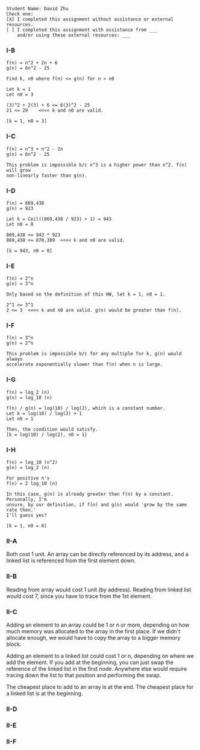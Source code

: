 ```
Student Name: David Zhu
Check one:
[X] I completed this assignment without assistance or external resources.
[ ] I completed this assignment with assistance from ___
    and/or using these external resources: ___
```

### I-B

```
f(n) = n^2 + 2n + 6
g(n) = 6n^2 - 25

Find k, n0 where f(n) <= g(n) for n > n0

Let k = 1
Let n0 = 3

(3)^2 + 2(3) + 6 <= 6(3)^2 - 25
21 <= 29    <<<< k and n0 are valid.

[k = 1, n0 = 3]
```

### I-C

```
f(n) = n^3 + n^2 - 2n
g(n) = 6n^2 - 25

This problem is impossible b/c n^3 is a higher power than n^2. f(n) will grow
non-linearly faster than g(n).
```

### I-D

```
f(n) = 869,438
g(n) = 923

Let k = Ceil((869,438 / 923) + 1) = 943
Let n0 = 0

869,438 <= 943 * 923
869,438 <= 870,389  <<<< k and n0 are valid.

[k = 943, n0 = 0]
```

### I-E

```
f(n) = 2^n
g(n) = 3^n

Only based on the definition of this HW, let k = 1, n0 = 1.

2^1 <= 3^1
2 <= 3  <<<< k and n0 are valid. g(n) would be greater than f(n).
```

### I-F

```
f(n) = 3^n
g(n) = 2^n

This problem is impossible b/c for any multiple for k, g(n) would always
accelerate exponentially slower than f(n) when n is large.
```

### I-G

```
f(n) = log_2 (n)
g(n) = log_10 (n)

f(n) / g(n) = log(10) / log(2), which is a constant number.
Let k = log(10) / log(2) + 1
Let n0 = 1

Then, the condition would satisfy.
[k = log(10) / log(2), n0 = 1]
```

### I-H

```
f(n) = log_10 (n^2)
g(n) = log_2 (n)

For positive n's
f(n) = 2 log_10 (n)

In this case, g(n) is already greater than f(n) by a constant. Personally, I'm
unsure, by our definition, if f(n) and g(n) would 'grow by the same rate then.'
I'll guess yes?

[k = 1, n0 = 0]
```

### II-A

Both cost 1 unit. An array can be directly referenced by its address, and a linked list is referenced from the first element down.

### II-B

Reading from array would cost 1 unit (by address). Reading from linked list would cost 7, since you have to trace from the 1st element.

### II-C

Adding an element to an array could be 1 or n or more, depending on how much memory was allocated to the array in the first place. If we didn't allocate enough, we would have to copy the array to a bigger memory block.

Adding an element to a linked list could cost 1 or n, depending on where we add the element. If you add at the beginning, you can just swap the reference of the linked list in the first node. Anywhere else would require tracing down the list to that position and performing the swap.

The cheapest place to add to an array is at the end. The cheapest place for a linked list is at the beginning.

### II-D



### II-E

### II-F
